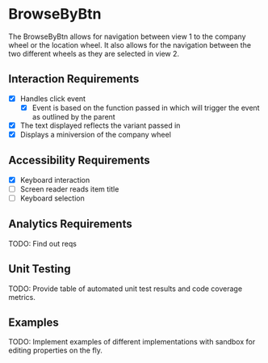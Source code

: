 # BrowseByBtn

The BrowseByBtn allows for navigation between view 1 to the company wheel or the location wheel. It also allows for the navigation between the two different wheels as they are selected in view 2.

## Interaction Requirements

* [x] Handles click event
  * [x] Event is based on the function passed in which will trigger the event as outlined by the parent
* [x] The text displayed reflects the variant passed in 
* [x] Displays a miniversion of the company wheel

## Accessibility Requirements

* [x] Keyboard interaction
* [ ] Screen reader reads item title
* [ ] Keyboard selection

## Analytics Requirements

TODO: Find out reqs

## Unit Testing

TODO: Provide table of automated unit test results and code coverage metrics.

## Examples

TODO: Implement examples of different implementations with sandbox for editing
properties on the fly.
